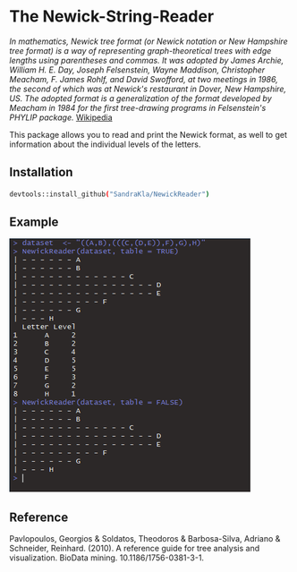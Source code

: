 # The Newick-String-Reader

*In mathematics, Newick tree format (or Newick notation or New Hampshire tree format) is a way of representing graph-theoretical trees with edge lengths using parentheses and commas. It was adopted by James Archie, William H. E. Day, Joseph Felsenstein, Wayne Maddison, Christopher Meacham, F. James Rohlf, and David Swofford, at two meetings in 1986, the second of which was at Newick's restaurant in Dover, New Hampshire, US. The adopted format is a generalization of the format developed by Meacham in 1984 for the first tree-drawing programs in Felsenstein's PHYLIP package.* [Wikipedia](https://en.wikipedia.org/wiki/Newick_format)


This package allows you to read and print the Newick format, as well to get information about the individual levels of the letters.

## Installation

```bash
devtools::install_github("SandraKla/NewickReader")
```

## Example

![Web app](man/figures/figure.png)

## Reference

Pavlopoulos, Georgios & Soldatos, Theodoros & Barbosa-Silva, Adriano & Schneider, Reinhard. (2010). A reference guide for tree analysis and visualization. BioData mining. 10.1186/1756-0381-3-1. 